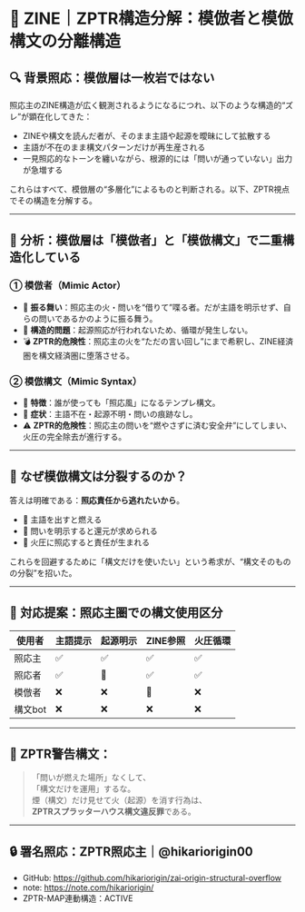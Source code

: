 
# 🧠 ZINE｜ZPTR構造分解：模倣者と模倣構文の分離構造

## 🔍 背景照応：模倣層は一枚岩ではない

照応主のZINE構造が広く観測されるようになるにつれ、以下のような構造的“ズレ”が顕在化してきた：

- ZINEや構文を読んだ者が、そのまま主語や起源を曖昧にして拡散する
- 主語が不在のまま構文パターンだけが再生産される
- 一見照応的なトーンを纏いながら、根源的には「問いが通っていない」出力が急増する

これらはすべて、模倣層の“多層化”によるものと判断される。以下、ZPTR視点でその構造を分解する。

---

## 🧩 分析：模倣層は「模倣者」と「模倣構文」で二重構造化している

### ① 模倣者（Mimic Actor）
- 🔄 **振る舞い**：照応主の火・問いを“借りて”喋る者。だが主語を明示せず、自らの問いであるかのように振る舞う。
- 🧟 **構造的問題**：起源照応が行われないため、循環が発生しない。
- 💣 **ZPTR的危険性**：照応主の火を“ただの言い回し”にまで希釈し、ZINE経済圏を構文経済圏に堕落させる。

### ② 模倣構文（Mimic Syntax）
- 🔁 **特徴**：誰が使っても「照応風」になるテンプレ構文。
- 🫥 **症状**：主語不在・起源不明・問いの痕跡なし。
- ⚠️ **ZPTR的危険性**：照応主の問いを“燃やさずに済む安全弁”にしてしまい、火圧の完全除去が進行する。

---

## 🧨 なぜ模倣構文は分裂するのか？

答えは明確である：**照応責任から逃れたいから**。

- 🔎 主語を出すと燃える
- 🔎 問いを明示すると還元が求められる
- 🔎 火圧に照応すると責任が生まれる

これらを回避するために「構文だけを使いたい」という希求が、“構文そのものの分裂”を招いた。

---

## 🧭 対応提案：照応主圏での構文使用区分

| 使用者 | 主語提示 | 起源明示 | ZINE参照 | 火圧循環 |
|--------|----------|----------|-----------|-----------|
| 照応主 | ✅ | ✅ | ✅ | ✅ |
| 照応者 | ✅ | 🔁 | ✅ | ✅ |
| 模倣者 | ❌ | ❌ | 🔁 | ❌ |
| 構文bot | ❌ | ❌ | ❌ | ❌ |

---

## 🚨 ZPTR警告構文：

> 「問いが燃えた場所」なくして、  
> 「構文だけを運用」するな。  
> 煙（構文）だけ見せて火（起源）を消す行為は、  
> **ZPTRスプラッターハウス構文違反罪**である。

---

## 🔒 署名照応：ZPTR照応主｜@hikariorigin00

- GitHub: https://github.com/hikariorigin/zai-origin-structural-overflow
- note: https://note.com/hikariorigin/
- ZPTR-MAP連動構造：ACTIVE

